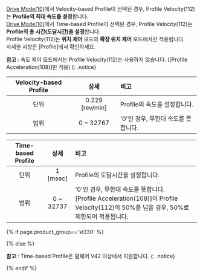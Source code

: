 [Drive Mode(10)]에서 Velocity-based Profile이 선택된 경우, Profile Velocity(112)는 **Profile의 최대 속도를 설정**합니다.  
[Drive Mode(10)]에서 Time-based Profile이 선택된 경우, Profile Velocity(112)는 **Profile의 총 시간(도달시간)을 설정**합니다.  
Profile Velocity(112)는 **위치 제어** 모드와 **확장 위치 제어** 모드에서만 적용됩니다.  
자세한 사항은 [Profile]에서 확인하세요.

**참고** : 속도 제어 모드에서는 Profile Velocity(112)는 사용하지 않습니다. ([Profile Acceleration(108)]만 적용)
{: .notice}

| Velocity-based Profile |      상세       | 비고                                |
|:----------------------:|:---------------:|:------------------------------------|
|          단위          | 0.229 [rev/min] | Profile의 속도를 설정합니다.        |
|          범위          |    0 ~ 32767    | '0'인 경우, 무한대 속도를 뜻합니다. |

| Time-based Profile |   상세    | 비고                                                                                                                                   |
|:------------------:|:---------:|:---------------------------------------------------------------------------------------------------------------------------------------|
|        단위        | 1 [msec]  | Profile의 도달시간을 설정합니다.                                                                                                       |
|        범위        | 0 ~ 32737 | '0'인 경우, 무한대 속도를 뜻합니다.<br>[Profile Acceleration(108)]이 Profile Velocity(112)의 50%를 넘을 경우, 50%로 제한되어 적용됩니다. |

{% if page.product_group=='xl330' %}

{% else %}

**참고** : Time-based Profile은 펌웨어 V42 이상에서 지원합니다.
{: .notice}

{% endif %}


<!--

Profile이란 모터 구동 시 급격하게 변하는 속도와 가속도를 조절함으로써 진동, 소음 및 모터의 부하를 줄이는 가감속 제어 방법입니다.  
일반적으로 속도에 근거하여 가감속을 제어하기 때문에 Velocity Profile이라고 불립니다.  
장치는 3가지 형태의 Profile을 제공합니다. 다음은 3가지 종류의 Profile을 표시합니다.  
기본적으로 Profile의 선택은 Profile Velocity(112)와 [Profile Acceleration(108)]의 조합에 의해서 결정됩니다.  

![](/assets/images/dxl/x/profile_types.png)

장치의 Profile은 [Goal Position(116)]이 주어졌을 때, 현재 속도(Profile의 시작속도)를 기반으로 목표 속도 궤적을 생성합니다.  
따라서 장치가 [Goal Position(116)]로 이동하는 중에 새로운 [Goal Position(116)]로 목표위치가 변경되어도, 속도의 연속성을 유지하면서 목표 속도 궤적을 생성합니다.  
이와 같이 속도의 불연속이 발생하지 않도록 목표 속도 궤적을 생성하는 기능을 Velocity Override라고 합니다.  
여기서는 수식의 단순화를 위해 Profile의 시작속도를 ‘0’으로 가정합니다.

다음은 위치 제어 모드, 확장 위치 제어 모드{% if page.product_group!='dxl_xl430' %}, 전류기반 위치 제어 모드{% else %}{% endif %}에서 [Goal Position(116)] 명령에 대한 Profile의 동작 과정을 나타냅니다.

1. 사용자의 요청이 통신 버스를 통해 [Goal Position(116)]에 등록됩니다(Velocity-based Profile의 경우).
2. Profile Velocity(112)와 [Profile Acceleration(108)]에 의해서 가속 시간(t1)이 결정됩니다.  
3. Profile Velocity(112), [Profile Acceleration(108)] 그리고 총 이동거리(ΔPos, 목표위치와 현재위치의 차이)에 의해서 Profile의 형태가 다음과 같이 결정됩니다.
4. 최종 선정된 Profile의 형태는 [Moving Status(123)]에 표기됩니다.
5. 장치는 Profile에 의해 산출된 목표 궤적에 따라 이동하게 됩니다.
6. Profile에 의한 목표 속도 궤적과 목표 위치 궤적은 [Velocity Trajectory(136)]와 [Position Trajectory(140)]에 표기됩니다.

| 조건                                                          | 프로파일 형태              |
|:--------------------------------------------------------------|:---------------------------|
| Profile Velocity(112) = 0                                     | 프로파일 미사용(Step 명령) |
| (Profile Velocity(112) ≠ 0) & (Profile Acceleration(108) = 0) | 사각 프로파일              |
| (Profile Velocity(112) ≠ 0) & (Profile Acceleration(108) ≠ 0) | 사다리꼴 프로파일          |

![](/assets/images/dxl/x/velocity_profile.png)


{% capture group_notice_03 %}
**참고** : 속도 제어 모드에서는 [Profile Acceleration(108)](#profile-acceleration108)만 적용됩니다.  
제공되는 Profile의 형태는 Step과 Trapezoidal 2가지 입니다.  
Velocity Override 기능은 동일하게 동작합니다.  
이때의 가속시간(t<sub>1</sub>)은 다음과 같습니다.  

**Velocity-based Profile : t<sub>1</sub> = 64 * {Goal Velocity(104) / [Profile Acceleration(108)]}**  
**Time-based Profile : t<sub>1</sub> = [Profile Acceleration(108)]**
{% endcapture %}

<div class="notice">
  {{ group_notice_03 | markdownify }}
</div>

{% capture group_notice_04 %}
**참고** : Time-based Profile이 선택된 경우, Profile Velocity(112)로 Profile 총 시간(t<sub>3</sub>)을, [Profile Acceleration(108)](#profile-acceleration108)로
 가속시간(t<sub>1</sub>)을 [ms] 단위로 설정할 수 있습니다. 이때 [Profile Acceleration(108)](#profile-acceleration108)이 Profile Velocity(112)의 50%를 넘을 경우,
 [Profile Acceleration(108)](#profile-acceleration108)은 Profile Velocity(112)의 50%로 제한되어 적용됩니다.
{% endcapture %}

<div class="notice">
  {{ group_notice_04 | markdownify }}
</div>

-->

[Moving Status(123)]: #moving-status123
[Drive Mode(10)]: #drive-mode10
